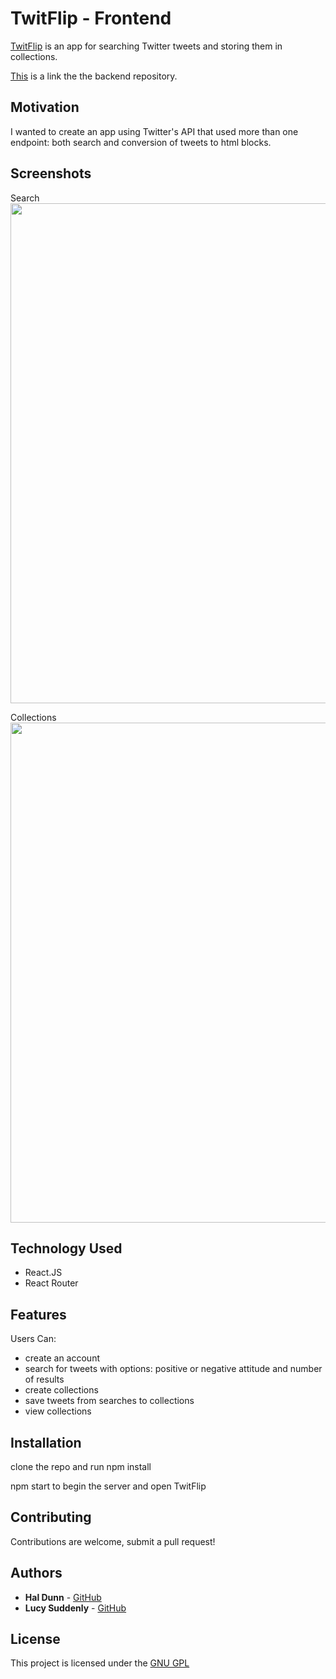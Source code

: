 # TwitFlip - Frontend

[TwitFlip](http://twitflip.herokuapp.com/) is an app for searching Twitter tweets and storing them in collections. 

[This](https://github.com/LucySuddenly/twitflip-backend) is a link the the backend repository.

## Motivation

I wanted to create an app using Twitter's API that used more than one endpoint: both search and conversion of tweets to html blocks.

## Screenshots
Search
<img src="https://i.imgur.com/FMwFIUh.png" width="800">

Collections
<img src="https://i.imgur.com/NjRcnxO.png" width="800">

## Technology Used

- React.JS
- React Router

## Features

Users Can:
- create an account
- search for tweets with options: positive or negative attitude and number of results
- create collections
- save tweets from searches to collections
- view collections

## Installation

clone the repo and run npm install

npm start to begin the server and open TwitFlip

## Contributing

Contributions are welcome, submit a pull request!

## Authors

* **Hal Dunn** - [GitHub](https://github.com/halented)
* **Lucy Suddenly** - [GitHub](https://github.com/LucySuddenly)

## License

This project is licensed under the [GNU GPL](https://www.gnu.org/licenses/gpl-3.0.en.html)


